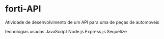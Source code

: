 # forti-API
Atividade de desenvolvimento de um API para uma de peças de automoveis

tecnologias usadas 
JavaScript
Node.js
Express.js
Sequelize
